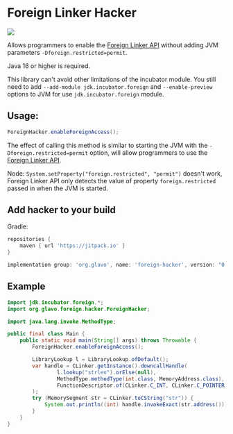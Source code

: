 # Foreign Linker Hacker

[![](https://jitpack.io/v/Glavo/foreign-hacker.svg)](https://jitpack.io/#Glavo/foreign-hacker)

Allows programmers to enable the [Foreign Linker API](https://openjdk.java.net/jeps/389) without adding JVM parameters `-Dforeign.restricted=permit`.

Java 16 or higher is required. 

This library can't avoid other limitations of the incubator module. 
You still need to add `--add-module jdk.incubator.foreign` and  `--enable-preview` options to JVM for use `jdk.incubator.foreign` module.

## Usage: 

```java 
ForeignHacker.enableForeignAccess();
```

The effect of calling this method is similar to starting the JVM with the ``-Dforeign.restricted=permit`` option,
will allow programmers to use the [Foreign Linker API](https://openjdk.java.net/jeps/389).

Node: `System.setProperty("foreign.restricted", "permit")` doesn't work,
Foreign Linker API only detects the value of property `foreign.restricted` passed in when the JVM is started.

## Add hacker to your build

Gradle:
```groovy
repositories {
    maven { url 'https://jitpack.io' }
}

implementation group: 'org.glavo', name: 'foreign-hacker', version: "0.1.1"
```

## Example
```java
import jdk.incubator.foreign.*;
import org.glavo.foreign.hacker.ForeignHacker;

import java.lang.invoke.MethodType;

public final class Main {
    public static void main(String[] args) throws Throwable {
        ForeignHacker.enableForeignAccess();

        LibraryLookup l = LibraryLookup.ofDefault();
        var handle = CLinker.getInstance().downcallHandle(
                l.lookup("strlen").orElse(null),
                MethodType.methodType(int.class, MemoryAddress.class),
                FunctionDescriptor.of(CLinker.C_INT, CLinker.C_POINTER)
        );
        try (MemorySegment str = CLinker.toCString("str")) {
            System.out.println((int) handle.invokeExact(str.address()));
        }
    }
}
```